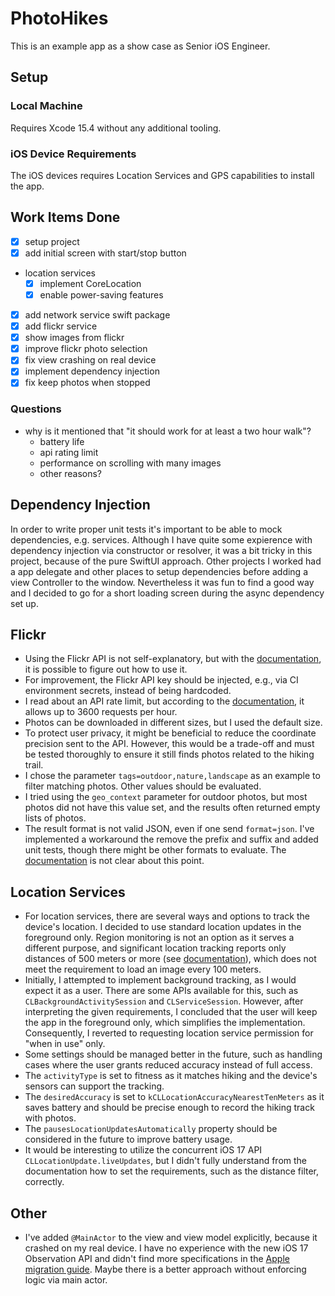 # PhotoHikes

This is an example app as a show case as Senior iOS Engineer.

## Setup

### Local Machine
Requires Xcode 15.4 without any additional tooling.

### iOS Device Requirements
The iOS devices requires Location Services and GPS capabilities to install the app. 


## Work Items Done
- [x] setup project
- [x] add initial screen with start/stop button
- location services
  - [x] implement CoreLocation
  - [x] enable power-saving features
- [x] add network service swift package
- [x] add flickr service
- [x] show images from flickr
- [x] improve flickr photo selection
- [x] fix view crashing on real device
- [x] implement dependency injection
- [x] fix keep photos when stopped

### Questions
- why is it mentioned that "it should work for at least a two hour walk"?
  - battery life
  - api rating limit
  - performance on scrolling with many images
  - other reasons?

## Dependency Injection
In order to write proper unit tests it's important to be able to mock dependencies, e.g. services. Although I have quite some expierence with dependency injection via constructor or resolver, it was a bit tricky in this project, because of the pure SwiftUI approach. Other projects I worked had a app delegate and other places to setup dependencies before adding a view Controller to the window.
Nevertheless it was fun to find a good way and I decided to go for a short loading screen during the async dependency set up. 


## Flickr
- Using the Flickr API is not self-explanatory, but with the [documentation](https://www.flickr.com/services/api/flickr.photos.search.html), it is possible to figure out how to use it.
- For improvement, the Flickr API key should be injected, e.g., via CI environment secrets, instead of being hardcoded.
- I read about an API rate limit, but according to the [documentation](https://www.flickr.com/services/developer/api/), it allows up to 3600 requests per hour.
- Photos can be downloaded in different sizes, but I used the default size.
- To protect user privacy, it might be beneficial to reduce the coordinate precision sent to the API. However, this would be a trade-off and must be tested thoroughly to ensure it still finds photos related to the hiking trail.
- I chose the parameter `tags=outdoor,nature,landscape` as an example to filter matching photos. Other values should be evaluated.
- I tried using the `geo_context` parameter for outdoor photos, but most photos did not have this value set, and the results often returned empty lists of photos.
- The result format is not valid JSON, even if one send `format=json`. I've implemented a workaround the remove the prefix and suffix and added unit tests, though there might be other formats to evaluate. The [documentation](https://www.flickr.com/services/api/misc.overview.html) is not clear about this point.


## Location Services
- For location services, there are several ways and options to track the device's location. I decided to use standard location updates in the foreground only. Region monitoring is not an option as it serves a different purpose, and significant location tracking reports only distances of 500 meters or more (see [documentation](https://developer.apple.com/documentation/corelocation/cllocationmanager/1423531-startmonitoringsignificantlocati)), which does not meet the requirement to load an image every 100 meters.
- Initially, I attempted to implement background tracking, as I would expect it as a user. There are some APIs available for this, such as `CLBackgroundActivitySession` and `CLServiceSession`. However, after interpreting the given requirements, I concluded that the user will keep the app in the foreground only, which simplifies the implementation. Consequently, I reverted to requesting location service permission for "when in use" only.
- Some settings should be managed better in the future, such as handling cases where the user grants reduced accuracy instead of full access.
- The `activityType` is set to fitness as it matches hiking and the device's sensors can support the tracking.
- The `desiredAccuracy` is set to `kCLLocationAccuracyNearestTenMeters` as it saves battery and should be precise enough to record the hiking track with photos.
- The `pausesLocationUpdatesAutomatically` property should be considered in the future to improve battery usage.
- It would be interesting to utilize the concurrent iOS 17 API `CLLocationUpdate.liveUpdates`, but I didn't fully understand from the documentation how to set the requirements, such as the distance filter, correctly.
  
## Other
- I've added `@MainActor` to the view and view model explicitly, because it crashed on my real device. I have no experience with the new iOS 17 Observation API and didn't find more specifications in the [Apple migration guide](https://developer.apple.com/documentation/swiftui/migrating-from-the-observable-object-protocol-to-the-observable-macro). Maybe there is a better approach without enforcing logic via main actor.
